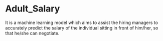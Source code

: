 # Adult_Salary
It is a machine learning model which aims to assist the hiring managers to accurately predict the salary of the individual sitting in front of him/her, so that he/she can negotiate.
